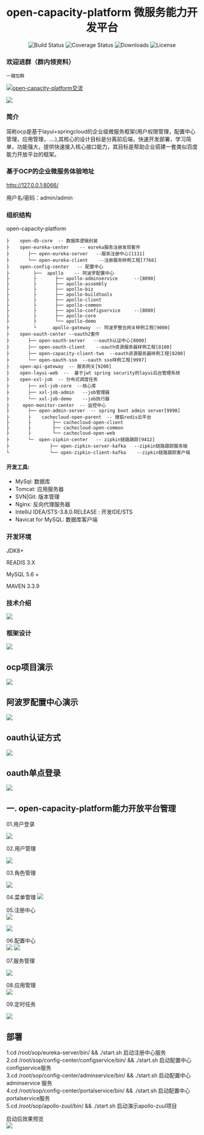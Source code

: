 # <H1 align="center">open-capacity-platform 微服务能力开发平台</H1 > 

<p align="center">
 <img src="https://img.shields.io/circleci/project/vuejs/vue/dev.svg" alt="Build Status">
  <img src="https://img.shields.io/badge/Spring%20Cloud-Edgware.SR3-blue.svg" alt="Coverage Status">
  <img src="https://img.shields.io/badge/Spring%20Boot-1.5.9-blue.svg" alt="Downloads">
  <img src="https://img.shields.io/npm/l/vue.svg" alt="License">
</p>

### 欢迎进群（群内领资料）

`一键加群`

<a target="_blank" href="https://jq.qq.com/?_wv=1027&k=5JSjd5D"><img border="0" src="//pub.idqqimg.com/wpa/images/group.png" alt="open-capacity-platform交流" title="open-capacity-platform交流"></a>

![](https://i.imgur.com/kxpc628.png)



### 简介

​        简称ocp是基于layui+springcloud的企业级微服务框架(用户权限管理，配置中心管理，应用管理，....),其核心的设计目标是分离前后端，快速开发部署，学习简单，功能强大，提供快速接入核心接口能力，其目标是帮助企业搭建一套类似百度能力开放平台的框架。



### 基于OCP的企业微服务体验地址

http://127.0.0.1:8066/

用户名/密码：admin/admin



### 组织结构

open-capacity-platform

```
├    open-db-core  -- 数据库逻辑封装    
├    open-eureka-center    -- eureka服务注册发现套件   
├       ├── open-eureka-server   --服务注册中心[1111]    
├       └── open-eureka-client    --注册服务样例工程[7768]  
├    open-config-center   -- 配置中心   
├         ├──  apollo    -- 阿波罗配置中心  
├         ├       ├── apollo-adminservice      --[8090]    
├         ├       ├── apollo-assembly     
├         ├       ├── apollo-biz   
├         ├       ├── apollo-buildtools    
├         ├       ├── apollo-client    
├         ├       ├── apollo-common     
├         ├       ├── apollo-configservice     --[8080] 
├         ├       ├── apollo-core  
├         ├       └── apollo-demo  
├         └      apollo-gateway  -- 阿波罗整合网关样例工程[9000]  
├    open-oauth-center --oauth2套件   
├       ├── open-oauth-server   --oauth认证中心[8000]  
├       ├── open-oauth-client    --oauth资源服务器样例工程[8100]   
├       ├── open-capacity-client-two  --oauth资源服务器样例工程[8200]    
├       └── open-oauth-sso  --oauth sso样例工程[9997]  
├    open-api-gateway  -- 服务网关[9200]  
├    open-layui-web  --  基于jwt spring security的layui后台管理系统     
├    open-xxl-job  -- 分布式调度任务
├       ├── xxl-job-core  --核心库
├       ├── xxl-job-admin   --job管理器    
├       └── xxl-job-demo    --job执行器
├     open-monitor-center  -- 监控中心
├       ├── open-admin-server  -- spring boot admin server[9998]  
├       ├    cachecloud-open-parent  -- 搜狐redis云平台   
├       ├        ├── cachecloud-open-client    
├       ├        ├── cachecloud-open-common   
├       ├        └── cachecloud-open-web    
├       └─  open-zipkin-center   -- zipkin链路跟踪[9412]  
├               ├── open-zipkin-server-kafka   --zipkin链路跟踪服务端
└               └── open-zipkin-client-kafka    --zipkin链路跟踪客户端  
```



#### 开发工具:

- MySql: 数据库
- Tomcat: 应用服务器
- SVN|Git: 版本管理
- Nginx: 反向代理服务器
- IntelliJ IDEA/STS-3.8.0.RELEASE : 开发IDE/STS
- Navicat for MySQL: 数据库客户端

 

### 开发环境

JDK8+  

READIS 3.X  

MySQL 5.6 + 

MAVEN 3.3.9  




###   技术介绍 
![](https://i.imgur.com/29QKUkG.png)  
###   框架设计
![](https://i.imgur.com/vn03vIX.jpg)



##  ocp项目演示

![](http://img1.ph.126.net/WAraEeweVw2SyTUSG1dT6Q==/3887169428474612491.gif) 


## 阿波罗配置中心演示  
![](http://img2.ph.126.net/-cKtj6Wia_q6YiZKV-IOsQ==/295548725646480248.gif)


## oauth认证方式    
![](https://i.imgur.com/MUCa4x6.gif)
## oauth单点登录   
![](https://i.imgur.com/PwcuvoC.gif)




## 一. open-capacity-platform能力开放平台管理    

01.用户登录



<img src="https://i.imgur.com/Wpo9STn.png" />

02.用户管理

![](https://i.imgur.com/Ud65k7j.png)

03.角色管理

![](https://i.imgur.com/Vl4n8Wr.png)

04.菜单管理
![](https://i.imgur.com/DXFAsUy.png)



05.注册中心   
![](https://i.imgur.com/L1RMEoq.png)

 ![](https://i.imgur.com/IKHAQ1c.png)

06.配置中心   
![](https://i.imgur.com/PrHbd6P.png)
![](https://i.imgur.com/Zyy4XjQ.png)


07.服务管理

![](https://i.imgur.com/eDqMHBF.png)  

08.应用管理  
![](https://i.imgur.com/BKN06Te.png)


09.定时任务

![](https://i.imgur.com/boiJhNU.jpg)





## 部署 
1.cd /root/sop/eureka-server/bin/ &&  ./start.sh  启动注册中心服务   
2.cd /root/sop/config-center/configservice/bin/ &&  ./start.sh 启动配置中心configservice服务     
3.cd /root/sop/config-center/adminservice/bin/  &&  ./start.sh  启动配置中心adminservice 服务  
4.cd /root/sop/config-center/portalservice/bin/ &&  ./start.sh 启动配置中心portalservice服务   
5.cd /root/sop/apollo-zuul/bin/ &&  ./start.sh 启动演示apollo-zuul项目   


启动后效果预览   
![](https://i.imgur.com/H0CiqbD.jpg)







